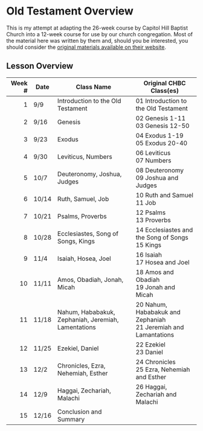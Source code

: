 # Old Testament Overview

This is my attempt at adapting the 26-week course by Capitol Hill Baptist Church into a 12-week course for use by our
church congregation. Most of the material here was written by them and, should you be interested, you should
consider the [original materials available on their website](http://www.capitolhillbaptist.org/resources/core-seminars/series/old-testament-overview/).

## Lesson Overview

| Week # | Date | Class Name | Original CHBC Class(es) |
|-------:|------|------------|-------------------------|
| 1 | 9/9 | Introduction to the Old Testament | 01 Introduction to the Old Testament |
| 2 | 9/16 | Genesis | 02 Genesis 1-11 <br> 03 Genesis 12-50 |
| 3 | 9/23 | Exodus | 04 Exodus 1-19 <br> 05 Exodus 20-40 |
| 4 | 9/30 | Leviticus, Numbers | 06 Leviticus <br> 07 Numbers |
| 5 | 10/7 | Deuteronomy, Joshua, Judges | 08 Deuteronomy <br> 09 Joshua and Judges |
| 6 | 10/14| Ruth, Samuel, Job | 10 Ruth and Samuel <br> 11 Job |
| 7 | 10/21 | Psalms, Proverbs | 12 Psalms <br> 13 Proverbs |
| 8 | 10/28 | Ecclesiastes, Song of Songs, Kings | 14 Ecclesiastes and the Song of Songs <br> 15 Kings |
| 9 | 11/4 | Isaiah, Hosea, Joel | 16 Isaiah <br> 17 Hosea and Joel |
| 10 | 11/11 | Amos, Obadiah, Jonah, Micah | 18 Amos and Obadiah <br> 19 Jonah and Micah  |
| 11 | 11/18 | Nahum, Hababakuk, Zephaniah, Jeremiah, Lamentations |  20 Nahum, Hababakuk and Zephaniah <br> 21 Jeremiah and Lamantations  |
| 12 | 11/25 | Ezekiel, Daniel| 22 Ezekiel <br> 23 Daniel |
| 13 | 12/2 | Chronicles, Ezra, Nehemiah, Esther | 24 Chronicles <br> 25 Ezra, Nehemiah and Esther |
| 14 | 12/9 | Haggai, Zechariah, Malachi | 26 Haggai, Zechariah and Malachi |
| 15 | 12/16 | Conclusion and Summary |  |
